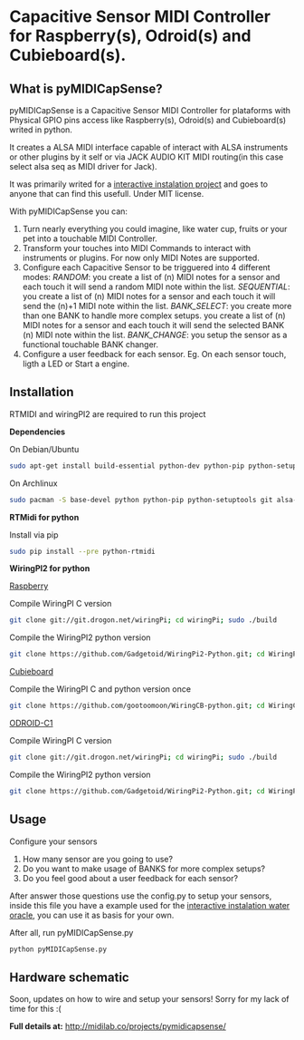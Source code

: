 # Capacitive Sensor MIDI Controller for Raspberry(s), Odroid(s) and Cubieboard(s).

## What is pyMIDICapSense?

pyMIDICapSense is a Capacitive Sensor MIDI Controller for plataforms with Physical GPIO pins access like Raspberry(s), Odroid(s) and Cubieboard(s) writed in python.

It creates a ALSA MIDI interface capable of interact with ALSA instruments or other plugins by it self or via JACK AUDIO KIT MIDI routing(in this case select alsa seq as MIDI driver for Jack). 

It was primarily writed for a [interactive instalation project](http://midilab.co/water-oracle/) and goes to anyone that can find this usefull. Under MIT license.

With pyMIDICapSense you can:

1. Turn nearly everything you could imagine, like water cup, fruits or your pet into a touchable MIDI Controller.
2. Transform your touches into MIDI Commands to interact with instruments or plugins. For now only MIDI Notes are supported.
3. Configure each Capacitive Sensor to be trigguered into 4 different modes: 
*RANDOM*: you create a list of (n) MIDI notes for a sensor and each touch it will send a random MIDI note within the list.
*SEQUENTIAL*: you create a list of (n) MIDI notes for a sensor and each touch it will send the (n)+1 MIDI note within the list.
*BANK_SELECT*: you create more than one BANK to handle more complex setups. you create a list of (n) MIDI notes for a sensor and each touch it will send the selected BANK (n) MIDI note within the list.
*BANK_CHANGE*: you setup the sensor as a functional touchable BANK changer.
4. Configure a user feedback for each sensor. Eg. On each sensor touch, ligth a LED or Start a engine. 


## Installation

RTMIDI and wiringPI2 are required to run this project

**Dependencies**

On Debian/Ubuntu
```bash
sudo apt-get install build-essential python-dev python-pip python-setuptools libasound-dev git libjack-dev
```

On Archlinux
```bash
sudo pacman -S base-devel python python-pip python-setuptools git alsa-lib
```

**RTMidi for python**

Install via pip
```bash
sudo pip install --pre python-rtmidi
```

**WiringPI2 for python**

[Raspberry](https://github.com/Gadgetoid/WiringPi2-Python/)

Compile WiringPI C version
```bash
git clone git://git.drogon.net/wiringPi; cd wiringPi; sudo ./build
```

Compile the WiringPI2 python version
```bash
git clone https://github.com/Gadgetoid/WiringPi2-Python.git; cd WiringPi2-Python; sudo python setup.py install
```

[Cubieboard](https://github.com/gootoomoon/WiringCB-python/)

Compile the WiringPI C and python version once
```bash
git clone https://github.com/gootoomoon/WiringCB-python.git; cd WiringCB-python; sudo python setup.py install
```

[ODROID-C1](https://github.com/mlinuxguy/WiringPi2-odroid-c1/)
 
Compile WiringPI C version
```bash
git clone git://git.drogon.net/wiringPi; cd wiringPi; sudo ./build
```

Compile the WiringPI2 python version
```bash
git clone https://github.com/Gadgetoid/WiringPi2-Python.git; cd WiringPi2-Python; sudo python setup.py install
```

## Usage

Configure your sensors

1. How many sensor are you going to use?
2. Do you want to make usage of BANKS for more complex setups?
3. Do you feel good about a user feedback for each sensor?

After answer those questions use the config.py to setup your sensors, inside this file you have a example used for the [interactive instalation water oracle](http://midilab.co/water-oracle/), you can use it as basis for your own. 

After all, run pyMIDICapSense.py
```bash
python pyMIDICapSense.py
```

## Hardware schematic

Soon, updates on how to wire and setup your sensors! Sorry for my lack of time for this :(


**Full details at:**
http://midilab.co/projects/pymidicapsense/


